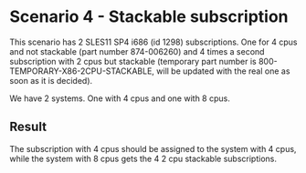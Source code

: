 Scenario 4 - Stackable subscription
===================================

This scenario has 2 SLES11 SP4 i686 (id 1298) subscriptions. One for 4 cpus
and not stackable (part number 874-006260) and 4 times a second
subscription with 2 cpus but stackable (temporary part number is
800-TEMPORARY-X86-2CPU-STACKABLE, will be updated with the
real one as soon as it is decided).

We have 2 systems. One with 4 cpus and one with 8 cpus.

Result
------

The subscription with 4 cpus should be assigned to the system with 4 cpus,
while the system with 8 cpus gets the 4 2 cpu stackable subscriptions.

